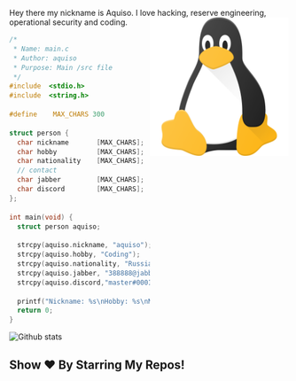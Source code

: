 Hey there my nickname is Aquiso. I love hacking, reserve engineering, operational security and coding.
<img align ="right" src = "https://raw.githubusercontent.com/pratik-kale20/pratik-kale20/main/linux.png" width="250" height="250">

```c
/* 
 * Name: main.c
 * Author: aquiso
 * Purpose: Main /src file
 */
#include  <stdio.h>
#include  <string.h>

#define    MAX_CHARS 300

struct person {
  char nickname       [MAX_CHARS];
  char hobby          [MAX_CHARS];
  char nationality    [MAX_CHARS];
  // contact
  char jabber         [MAX_CHARS];
  char discord        [MAX_CHARS]; 
};

int main(void) {
  struct person aquiso;

  strcpy(aquiso.nickname, "aquiso");
  strcpy(aquiso.hobby, "Coding");
  strcpy(aquiso.nationality, "Russian");
  strcpy(aquiso.jabber, "388888@jabber.ru");
  strcpy(aquiso.discord,"master#0001"); // a is cyrillic.

  printf("Nickname: %s\nHobby: %s\nNationality: %s\nJabber: %s\nDiscord: %s", aquiso.nickname, aquiso.hobby, aquiso.nationality, aquiso.jabber, aquiso.discord);
  return 0;
}
```
![Github stats](https://github-readme-stats.vercel.app/api?username=aquiso&show_icons=true&hide_border=true&icon_color=ffffff&bg_color=0000FF&title_color=fff&text_color=fff)
## Show ❤️ By Starring My Repos!
